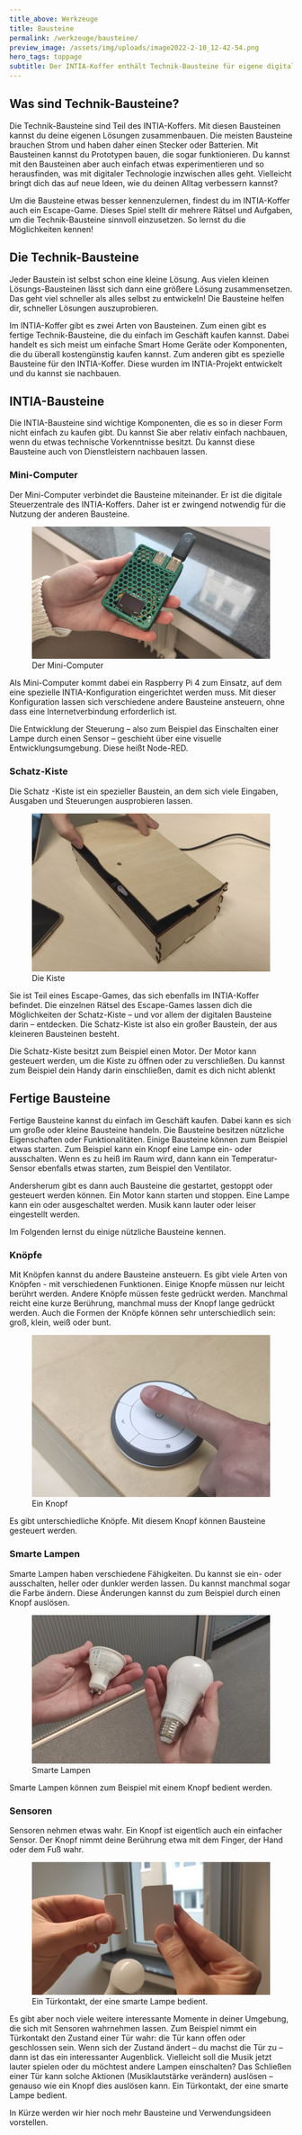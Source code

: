```yaml
---
title_above: Werkzeuge
title: Bausteine
permalink: /werkzeuge/bausteine/
preview_image: /assets/img/uploads/image2022-2-10_12-42-54.png
hero_tags: toppage
subtitle: Der INTIA-Koffer enthält Technik-Bausteine für eigene digitale Prototypen
---
```


## Was sind Technik-Bausteine?

Die Technik-Bausteine sind Teil des INTIA-Koffers. Mit diesen Bausteinen kannst du deine eigenen Lösungen zusammenbauen. Die meisten Bausteine brauchen Strom und haben daher einen Stecker oder Batterien. Mit Bausteinen kannst du Prototypen bauen, die sogar funktionieren. Du kannst mit den Bausteinen aber auch einfach etwas experimentieren und so herausfinden, was mit digitaler Technologie inzwischen alles geht. Vielleicht bringt dich das auf neue Ideen, wie du deinen Alltag verbessern kannst? 


Um die Bausteine etwas besser kennenzulernen, findest du im INTIA-Koffer auch ein Escape-Game. Dieses Spiel stellt dir mehrere Rätsel und Aufgaben, um die Technik-Bausteine sinnvoll einzusetzen. So lernst du die Möglichkeiten kennen! 
 

## Die Technik-Bausteine

Jeder Baustein ist selbst schon eine kleine Lösung. Aus vielen kleinen Lösungs-Bausteinen lässt sich dann eine größere Lösung zusammensetzen. Das geht viel schneller als alles selbst zu entwickeln! Die Bausteine helfen dir, schneller Lösungen auszuprobieren.


Im INTIA-Koffer gibt es zwei Arten von Bausteinen. Zum einen gibt es fertige Technik-Bausteine, die du einfach im Geschäft kaufen kannst. Dabei handelt es sich meist um einfache Smart Home Geräte oder Komponenten, die du überall kostengünstig kaufen kannst. Zum anderen gibt es spezielle Bausteine für den INTIA-Koffer. Diese wurden im INTIA-Projekt entwickelt und du kannst sie nachbauen.  


## INTIA-Bausteine

Die INTIA-Bausteine sind wichtige Komponenten, die es so in dieser Form nicht einfach zu kaufen gibt. Du kannst Sie aber relativ einfach nachbauen, wenn du etwas technische Vorkenntnisse besitzt. Du kannst diese Bausteine auch von Dienstleistern nachbauen lassen.  

### Mini-Computer

Der Mini-Computer verbindet die Bausteine miteinander. Er ist die digitale Steuerzentrale des INTIA-Koffers. Daher ist er zwingend notwendig für die Nutzung der anderen Bausteine.

<figure>
<img src="/assets/img/tools/building_blocks/mini_computer.jpg" alt="Der Mini-Computer ist die digitale Steuerzentrale des INTIA-Koffers." class="content_image">
<figcaption>Der Mini-Computer</figcaption>
</figure>

Als Mini-Computer kommt dabei ein Raspberry Pi 4 zum Einsatz, auf dem eine spezielle INTIA-Konfiguration eingerichtet werden muss. Mit dieser Konfiguration lassen sich verschiedene andere Bausteine ansteuern, ohne dass eine Internetverbindung erforderlich ist.


Die Entwicklung der Steuerung – also zum Beispiel das Einschalten einer Lampe durch einen Sensor – geschieht über eine visuelle Entwicklungsumgebung. Diese heißt Node-RED.


### Schatz-Kiste

Die Schatz -Kiste ist ein spezieller Baustein, an dem sich viele Eingaben, Ausgaben und Steuerungen ausprobieren lassen.

<figure>
<img src="/assets/img/tools/building_blocks/kiste_mit_motor.jpg" alt="Dank des Motors können die Kisten geöffnet und verschlossen werden." class="content_image">
<figcaption>Die Kiste</figcaption>
</figure>

Sie ist Teil eines Escape-Games, das sich ebenfalls im INTIA-Koffer befindet. Die einzelnen Rätsel des Escape-Games lassen dich die Möglichkeiten der Schatz-Kiste – und vor allem der digitalen Bausteine darin – entdecken. Die Schatz-Kiste ist also ein großer Baustein, der aus kleineren Bausteinen besteht. 


Die Schatz-Kiste besitzt zum Beispiel einen Motor. Der Motor kann gesteuert werden, um die Kiste zu öffnen oder zu verschließen. Du kannst zum Beispiel dein Handy darin einschließen, damit es dich nicht ablenkt


## Fertige Bausteine

Fertige Bausteine kannst du einfach im Geschäft kaufen. Dabei kann es sich um große oder kleine Bausteine handeln. Die Bausteine besitzen nützliche Eigenschaften oder Funktionalitäten. Einige Bausteine können zum Beispiel etwas starten. Zum Beispiel kann ein Knopf eine Lampe ein- oder ausschalten. Wenn es zu heiß im Raum wird, dann kann ein Temperatur-Sensor ebenfalls etwas starten, zum Beispiel den Ventilator. 


Andersherum gibt es dann auch Bausteine die gestartet, gestoppt oder gesteuert werden können. Ein Motor kann starten und stoppen. Eine Lampe kann ein oder ausgeschaltet werden. Musik kann lauter oder leiser eingestellt werden. 


Im Folgenden lernst du einige nützliche Bausteine kennen.


### Knöpfe

Mit Knöpfen kannst du andere Bausteine ansteuern. Es gibt viele Arten von Knöpfen - mit verschiedenen Funktionen. Einige Knopfe müssen nur leicht berührt werden. Andere Knöpfe müssen feste gedrückt werden. Manchmal reicht eine kurze Berührung, manchmal muss der Knopf lange gedrückt werden. Auch die Formen der Knöpfe können sehr unterschiedlich sein: groß, klein, weiß oder bunt.  

<figure>
<img src="/assets/img/tools/building_blocks/knopf.jpg" alt="Es gibt unterschiedliche Knöpfe. Mit diesem Knopf können Bausteine gesteuert werden." class="content_image">
<figcaption>Ein Knopf</figcaption>
</figure>

Es gibt unterschiedliche Knöpfe. Mit diesem Knopf können Bausteine gesteuert werden.

### Smarte Lampen

Smarte Lampen haben verschiedene Fähigkeiten. Du kannst sie ein- oder ausschalten, heller oder dunkler werden lassen. Du kannst manchmal sogar die Farbe ändern. Diese Änderungen kannst du zum Beispiel durch einen Knopf auslösen. 

<figure>
<img src="/assets/img/tools/building_blocks/smarte_lampen.jpg" alt="Smarte Lampen können zum Beispiel mit einem Knopf bedient werden." class="content_image">
<figcaption>Smarte Lampen</figcaption>
</figure>

Smarte Lampen können zum Beispiel mit einem Knopf bedient werden.

### Sensoren

Sensoren nehmen etwas wahr. Ein Knopf ist eigentlich auch ein einfacher Sensor. Der Knopf nimmt deine Berührung etwa mit dem Finger, der Hand oder dem Fuß wahr. 

<figure>
<img src="/assets/img/tools/building_blocks/tuer_kontakt.jpg" alt="Sensoren können beispielsweise Bewegungen wahrnehmen." class="content_image">
<figcaption>Ein Türkontakt, der eine smarte Lampe bedient.</figcaption>
</figure>

Es gibt aber noch viele weitere interessante Momente in deiner Umgebung, die sich mit Sensoren wahrnehmen lassen. Zum Beispiel nimmt ein Türkontakt den Zustand einer Tür wahr: die Tür kann offen oder geschlossen sein. Wenn sich der Zustand ändert – du machst die Tür zu – dann ist das ein interessanter Augenblick. Vielleicht soll die Musik jetzt lauter spielen oder du möchtest andere Lampen einschalten? Das Schließen einer Tür kann solche Aktionen (Musiklautstärke verändern) auslösen – genauso wie ein Knopf dies auslösen kann.
Ein Türkontakt, der eine smarte Lampe bedient.

In Kürze werden wir hier noch mehr Bausteine und Verwendungsideen vorstellen. 

